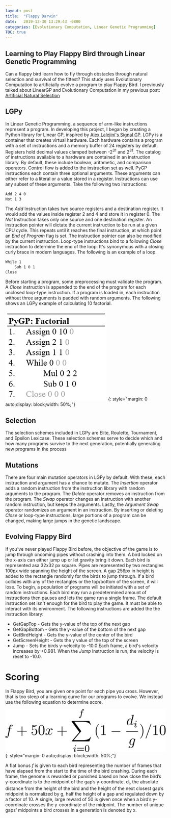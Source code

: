 ```yaml
---
layout: post
title:  "Flappy Darwin"
date:   2019-12-30 13:29:43 -0800
categories: [Evolutionary Computation, Linear Genetic Programming]
TOC: true
---
```


## Learning to Play Flappy Bird through Linear Genetic Programming

Can a flappy bird learn how to fly through obstacles through natural selection and survival of the fittest? This study uses Evolutionary Computation to artificially evolve a program to play Flappy Bird. I previously talked about LinearGP and Evolutionary Computation in my previous post: [Artificial Natural Selection](/_posts/2019-12-11-intro-to-evolutionary-computation.markdown)

## LGPy

In Linear Genetic Programming, a sequence of arm-like instructions represent a program. In developing this project, I began by creating a Python library for Linear GP, inspired by [Alex Lalejini's Signal GP](https://arxiv.org/pdf/1804.05445.pdf). LGPy is a container that creates virtual hardware. Each hardware contains a program with a set of instructions and a memory buffer of 24 registers by default. Registers hold decimal values clamped between -2<sup>31</sup> and 2<sup>31</sup>. The catalog of instructions available to a hardware are contained in an instruction library. By default, these include boolean, arithmetic, and comparison operators. Control flow is added to the instruction set as well. PyGP instructions each contain three optional arguments. These arguments can either refer to a literal or a value stored in a register. Instructions can use any subset of these arguments. Take the following two instructions:
```
Add 2 4 0
Not 1 3
```
The *Add* Instruction takes two source registers and a destination register. It would add the values inside register 2 and 4 and store it in register 0. The *Not* Instruction takes only one source and one destination register. 
An instruction pointer will dictate the current instruction to be run at a given CPU cycle. This repeats until it reaches the final instruction, at which point an *End of Program* flag is set. The instruction pointer can also be modified by the current instruction. Loop-type instructions bind to a following *Close* instruction to determine the end of the loop. It's synonymous with a closing curly brace in modern languages. The following is an example of a loop.
```
While 1
    Sub 1 0 1
Close
```
Before starting a program, some preprocessing must validate the program. A *Close* instruction is appended to the end of the program for each unclosed loop-type instruction. If a program is loaded in, each instruction without three arguments is padded with random arguments. The following shows an LGPy example of calculating 10 factorial.

![Sample Factorial LGPy](/assets/FlappyDarwin/sample_factorial.png)
{: style="margin: 0 auto;display: block;width: 50%;"}

## Selection
The selection schemes included in LGPy are Elite, Roulette, Tournament, and Epsilon Lexicase. These selection schemes serve to decide which and how many programs survive to the next generation, potentially generating new programs in the process

## Mutations
There are four main mutation operators in LGPy by default. With these, each instruction and argument has a chance to mutate. The *Insertion* operator adds a random instruction from the instruction library with random arguments to the program. The *Delete* operator removes an instruction from the program. The *Swap* operator changes an instruction with another random instruction, but keeps the arguments. Lastly, the *Argument Swap* operator randomizes an argument in an instruction. By inserting or deleting *Close* or loop-type instructions, large portions of a program can be changed, making large jumps in the genetic landscape.

## Evolving Flappy Bird
If you've never played Flappy Bird before, the objective of the game is to jump through oncoming pipes without crashing into them. A bird locked on the x-axis can either jump up or let gravity bring it down.
Each bird is represented asa 32x32 px square. Pipes are represented by two rectangles 100px wide spanning the height of the screen. A gap 256px in height is added to the rectangle randomly for the birds to jump through. If a bird collides with any of the rectangles or the top/bottom of the screen, it will lose.
To begin, a population of programs will be initiated with a set of random instructions. Each bird may run a predetermined amount of instructions then pauses and lets the game run a single frame. The default instruction set isn't enough for the bird to play the game. It must be able to interact with its environment. The following instructions are added the the instruction library:
* GetGapTop - Gets the y-value of the top of the next gap
* GetGapBottom - Gets the y-value of the bottom of the next gap
* GetBirdHeight - Gets the y-value of the center of the bird
* GetScreenHeight - Gets the y value of the top of the screen
* Jump - Sets the birds y-velocity to -10.0
Each frame, a bird's velocity increases by +0.981. When the *Jump* instruction is run, the velocity is reset to -10.0.

# Scoring
In Flappy Bird, you are given one point for each pipe you cross. However, that is too steep of a learning curve for our programs to evolve. We instead use the following equation to determine score.

![Sample Factorial LGPy](/assets/FlappyDarwin/formula.png)
{: style="margin: 0 auto;display: block;width: 50%;"}

A flat bonus *f* is given to each bird representing the number of frames that have elapsed from the start to the time of the bird crashing. During each frame, the genome is rewarded or punished based on how close the bird’s y-coordinate is to the midpoint of the gap’s y-coordinate. d<sub>i</sub>, the absolute distance from the height of the bird and the height of the next closest gap’s midpoint is normalized by g, half the height of a gap and regulated down by a factor of 10. A single, large reward of 50 is given once when a bird’s y-coordinate crosses the y-coordinate of the midpoint. The number of unique gaps’ midpoints a bird crosses in a generation is denoted by x.
